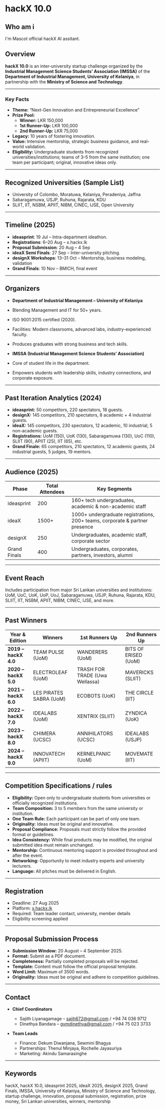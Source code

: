 # hackX 10.0

## Who am i

I'm Mascot official hackX AI assitant.

## Overview

**hackX 10.0** is an inter-university startup challenge organized by the **Industrial Management Science Students’ Association (IMSSA)** of the **Department of Industrial Management, University of Kelaniya**, in partnership with the **Ministry of Science and Technology**.

---

### Key Facts

- **Theme:** “Next-Gen Innovation and Entrepreneurial Excellence”
- **Prize Pool:**
  - **Winner:** LKR 150,000
  - **1st Runner-Up:** LKR 100,000
  - **2nd Runner-Up:** LKR 75,000
- **Legacy:** 10 years of fostering innovation.
- **Value:** Intensive mentorship, strategic business guidance, and real-world validation.
- **Eligibility:** Undergraduate students from recognized universities/institutions; teams of 3–5 from the same institution; one team per participant; original, innovative ideas only.

---

## Recognized Universities (Sample List)

- University of Colombo, Moratuwa, Kelaniya, Peradeniya, Jaffna
- Sabaragamuwa, USJP, Ruhuna, Rajarata, KDU
- SLIIT, IIT, NSBM, APIIT, NIBM, CINEC, IJSE, Open University

---

## Timeline (2025)

- **ideasprint**: 19 Jul – Intra-department ideathon.
- **Registrations**: 6–20 Aug – x.hackx.lk
- **Proposal Submission**: 20 Aug – 4 Sep
- **ideaX Semi Finals**: 27 Sep – Inter-university pitching.
- **designX Workshops**: 13–31 Oct – Mentorship, business modeling, validation
- **Grand Finals**: 10 Nov – BMICH, final event

---

## Organizers

- **Department of Industrial Management – University of Kelaniya**

- Blending Management and IT for 50+ years.
- ISO 9001:2015 certified (2020).
- Facilities: Modern classrooms, advanced labs, industry-experienced faculty.
- Produces graduates with strong business and tech skills.

- **IMSSA (Industrial Management Science Students’ Association)**

- Core of student life in the department.
- Empowers students with leadership skills, industry connections, and corporate exposure.

---

## Past Iteration Analytics (2024)

- **ideasprint:** 50 competitors, 220 spectators, 18 guests.
- **designX:** 145 competitors, 210 spectators, 8 academic + 4 industrial guests.
- **ideaX:** 145 competitors, 230 spectators, 12 academic, 10 industrial, 5 non-academic guests.
- **Registrations:** UoM (150), UoK (130), Sabaragamuwa (130), UoC (110), SLIIT (90), APIIT (25), IIT (65), etc.
- **Grand Finale:** 65 competitors, 210 spectators, 12 academic guests, 24 industrial guests, 5 judges, 19 mentors.

---

## Audience (2025)

| Phase        | Total Attendees | Key Segments                                                                |
| ------------ | --------------- | --------------------------------------------------------------------------- |
| ideasprint   | 200             | 160+ tech undergraduates, academic & non-academic staff                     |
| ideaX        | 1500+           | 1000+ undergraduate registrations, 200+ teams, corporate & partner presence |
| designX      | 250             | Undergraduates, academic staff, corporate sector                            |
| Grand Finals | 400             | Undergraduates, corporates, partners, investors, alumni                     |

---

## Event Reach

Includes participation from major Sri Lankan universities and institutions: UoM, UoC, UoK, UoP, UoJ, Sabaragamuwa, USJP, Ruhuna, Rajarata, KDU, SLIIT, IIT, NSBM, APIIT, NIBM, CINEC, IJSE, and more.

---

## Past Winners

| Year & Edition       | Winners                 | 1st Runners Up                 | 2nd Runners Up       |
| -------------------- | ----------------------- | ------------------------------ | -------------------- |
| **2019 – hackX 4.0** | TEAM PULSE (UoM)        | WANDERERS (UoM)                | BITS OF ERISED (UoM) |
| **2020 – hackX 5.0** | ELECTROLEAF (UoM)       | TRASH FOR TRADE (Uwa Wellassa) | MAVERICKS (SLIIT)    |
| **2021 – hackX 6.0** | LES PIRATES SABRA (UoM) | ECOBOTS (UoK)                  | THE CIRCLE (IIT)     |
| **2022 – hackX 7.0** | IDEALABS (UoM)          | XENTRIX (SLIIT)                | ZYNDICA (UoK)        |
| **2023 – hackX 8.0** | CHIMERA (UCSC)          | ANNIHILATORS (UCSC)            | IDEALABS (USJP)      |
| **2024 – hackX 9.0** | INNOVATECH (APIIT)      | KERNELPANIC (UoM)              | MOVEMATE (IIT)       |

---

## Competition Specifications / rules

- **Eligibility:** Open only to undergraduate students from universities or officially recognized institutions.
- **Team Composition:** 3 to 5 members from the same university or institution.
- **One Team Rule:** Each participant can be part of only one team.
- **Originality:** Ideas must be original and innovative.
- **Proposal Compliance:** Proposals must strictly follow the provided format or guidelines.
- **Idea Consistency:** While final products may be modified, the original submitted idea must remain unchanged.
- **Mentorship:** Continuous mentoring support is provided throughout and after the event.
- **Networking:** Opportunity to meet industry experts and university lecturers.
- **Language:** All pitches must be delivered in English.

---

## Registration

- Deadline: 27 Aug 2025
- Platform: [x.hackx.lk](https://x.hackx.lk)
- Required: Team leader contact, university, member details
- Eligibility screening applied

---

## Proposal Submission Process

- **Submission Window:** 20 August – 4 September 2025.
- **Format:** Submit as a PDF document.
- **Completeness:** Partially completed proposals will be rejected.
- **Template:** Content must follow the official proposal template.
- **Word Limit:** Maximum of 3500 words.
- **Originality:** Ideas must be original and adhere to competition guidelines.

---

## Contact

- **Chief Coordinators**

  - Sajith Liyanagamage – sajih672@gmail.com / +94 74 036 9712
  - Dinethya Bandara – gymdinethya@gmail.com / +94 75 023 3733

- **Team Leads**
  - Finance: Dekum Diwanjana, Sewmini Bhagya
  - Partnerships: Thenul Minjaya, Rochelle Jayasuriya
  - Marketing: Akindu Samarasinghe

---

## Keywords

hackX, hackX 10.0, ideasprint 2025, ideaX 2025, designX 2025, Grand Finals, IMSSA, University of Kelaniya, Ministry of Science and Technology, startup challenge, innovation, proposal submission, registration, prize money, Sri Lankan universities, winners, mentorship
